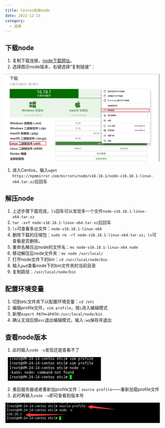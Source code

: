 ```yaml
---
title: Centos安装node
date: 2022-12-15
category:
  - 运维
---
```



<!-- more -->

## 下载node
1. 复制下载连接，[node下载网址](http://nodejs.cn/download/)。
2. 选择图示node版本，右键选择“复制链接”：

![image.png](./img/install-node-1.png)

1. 进入Centos，输入`wget https://npmmirror.com/mirrors/node/v16.18.1/node-v16.18.1-linux-x64.tar.xz`后回车


## 解压node

1. 上述步骤下载完成，`ls`回车可以发现多一个文件`node-v16.18.1-linux-x64.tar.xz`
2. `tar -xvf node-v16.18.1-linux-x64.tar.xz`后回车
3. `ls`可查看多出文件：`node-v16.18.1-linux-x64`
4. 删除下载的压缩包：`sudo rm -rf node-v16.18.1-linux-x64.tar.xz`，`ls`可查看是否删除。
5. 重命名解压出node的文件名：`mv node-v16.18.1-linux-x64 node`
6. 移动解压后node文件夹：`mv node /usr/local/`
7. 打开node文件下的bin：`cd /usr/local/node/bin`
8. 输入`pwd`查看node下的bin文件夹的当前目录
9. 复制路径：`/usr/local/node/bin`


## 配置环境变量

1. 切到etc文件夹下以配置环境变量：`cd /etc`
2. 编辑profile文件，`vim profile`，按`i`进入编辑模式
3. 新增`export PATH=$PATH:/usr/local/node/bin`
4. 确认无误后按`esc`退出编辑模式，输入`:wq`保存并退出


## 查看node版本

1. 此时输入`node -v`发现还是查看不了

![image.png](./img/install-node-2.png)

2. 重启服务器或者重新加profile文件：`source profile`——重新加载profile文件
3. 此时再输入`node -v`即可查看到版本号

![image.png](./img/install-node-3.png)

